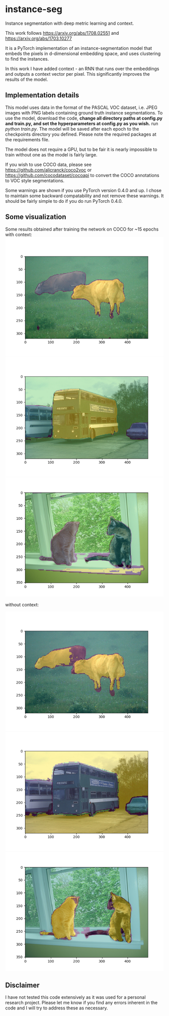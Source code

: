 # instance-seg
Instance segmentation with deep metric learning and context.

This work follows https://arxiv.org/abs/1708.02551 and https://arxiv.org/abs/1703.10277

It is a PyTorch implementation of an instance-segmentation model that embeds the pixels in d-dimensional
embedding space, and uses clustering to find the instances.

In this work I have added context - an RNN that runs over the embeddings and outputs a context vector
per pixel. This significantly improves the results of the model.

## Implementation details
This model uses data in the format of the PASCAL VOC dataset, i.e. JPEG images with PNG labels containing 
ground truth instance segmentations. To use the model, download the code, **change all directory paths 
at config.py and train.py, and set the hyperparameters at config.py as you wish.**
run *python train.py*. The model will be saved after each epoch to the checkpoints directory you
defined. Please note the required packages at the requirements file.

The model does not require a GPU, but to be fair it is nearly impossible to train without one as the model is 
fairly large. 

If you wish to use COCO data, please see https://github.com/alicranck/coco2voc or https://github.com/cocodataset/cocoapi to 
convert the COCO annotations to VOC style segmentations.

Some warnings are shown if you use PyTorch version 0.4.0 and up. I chose to maintain some backward compatability
and not remove these warnings. It should be fairly simple to do if you do run PyTorch 0.4.0.


## Some visualization
Some results obtained after training the network on COCO for ~15 epochs with context:
![sample_image_1](/images/sample_1.png)
![sample_image_2](/images/sample_2.png)
![sample_image_3](/images/sample_3.png)

without context:


![sample_image_no_1](/images/sample_no_1.png)
![sample_image_no_2](/images/sample_no_2.png)
![sample_image_no_3](/images/sample_no_3.png)


## Disclaimer
I have not tested this code extensively as it was used for a personal research project. Please let me know if you find any 
errors inherent in the code and I will try to address these as necessary.


